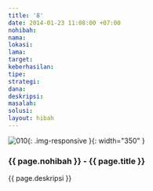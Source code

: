 ```yaml
---
title: '8'
date: 2014-01-23 11:08:00 +07:00
nohibah: 
nama: 
lokasi: 
lama: 
target: 
keberhasilan: 
tipe: 
strategi: 
dana: 
deskripsi: 
masalah: 
solusi: 
layout: hibah
---
```


![010](/static/img/hibahcms/010.png){: .img-responsive }{: width="350" }

### {{ page.nohibah }} - {{ page.title }}

{{ page.deskripsi }}
